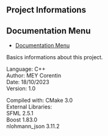 ## Project Informations

## Documentation Menu
- [Documentation Menu](DOCUMENTATION.md)

Basics informations about this project.

Language: C++ <br>
Author: MEY Corentin <br>
Date: 18/10/2023 <br>
Version: 1.0<br>

Compiled with: CMake 3.0<br>
External Libraries:<br>
SFML 2.5.1<br>
Boost 1.83.0<br>
nlohmann_json 3.11.2<br>
